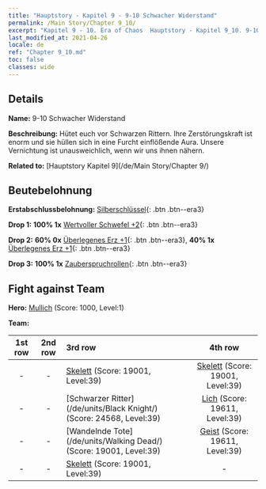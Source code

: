 ```yaml
---
title: "Hauptstory - Kapitel 9 - 9-10 Schwacher Widerstand"
permalink: /Main Story/Chapter 9_10/
excerpt: "Kapitel 9 - 10. Era of Chaos  Hauptstory - Kapitel 9_10. 9-10 Schwacher Widerstand"
last_modified_at: 2021-04-26
locale: de
ref: "Chapter 9_10.md"
toc: false
classes: wide
---
```


## Details

 **Name:** 9-10 Schwacher Widerstand

 **Beschreibung:** Hütet euch vor Schwarzen Rittern. Ihre Zerstörungskraft ist enorm und sie hüllen sich in eine Furcht einflößende Aura. Unsere Vernichtung ist unausweichlich, wenn wir uns ihnen nähern.

 **Related to:** [Hauptstory Kapitel 9](/de/Main Story/Chapter 9/)

## Beutebelohnung

 **Erstabschlussbelohnung:** [Silberschlüssel](/ItemsDE/con_693/){: .btn .btn--era3}

 **Drop 1:** **100% 1x** [Wertvoller Schwefel +2](/ItemsDE/mat_29/){: .btn .btn--era3}

 **Drop 2:** **60% 0x** [Überlegenes Erz +1](/ItemsDE/mat_19/){: .btn .btn--era3}, **40% 1x** [Überlegenes Erz +1](/ItemsDE/mat_19/){: .btn .btn--era3}

 **Drop 3:** **100% 1x** [Zauberspruchrollen](/ItemsDE/con_694/){: .btn .btn--era3}


## Fight against Team
 **Hero:** [Mullich](/de/heroes/Mullich/) (Score: 1000, Level:1)

 **Team:**


  | 1st row | 2nd row | 3rd row | 4th row |
  |:----:|:----:|:----|:----:|
  | - | - | [Skelett](/de/units/Skeleton/) (Score: 19001, Level:39)  | [Skelett](/de/units/Skeleton/) (Score: 19001, Level:39)  |
  | - | - | [Schwarzer Ritter](/de/units/Black Knight/) (Score: 24568, Level:39)  | [Lich](/de/units/Lich/) (Score: 19611, Level:39)  |
  | - | - | [Wandelnde Tote](/de/units/Walking Dead/) (Score: 19001, Level:39)  | [Geist](/de/units/Wight/) (Score: 19611, Level:39)  |
  | - | - | [Skelett](/de/units/Skeleton/) (Score: 19001, Level:39)  | - |


